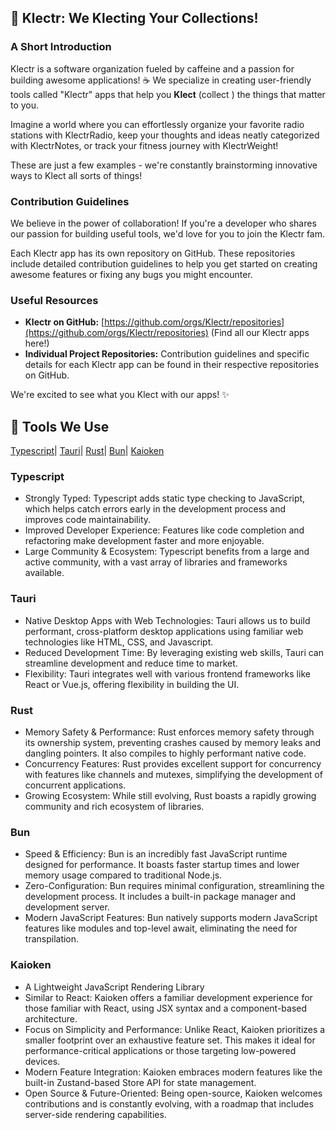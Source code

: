 ## 🤖 Klectr: We  Klecting Your Collections!  ️

### A Short Introduction

Klectr is a software organization fueled by caffeine and a passion for building awesome applications! ☕  We specialize in creating user-friendly tools called "Klectr" apps that help you **Klect** (collect ) the things that matter to you. 

Imagine a world where you can effortlessly organize your favorite radio stations with KlectrRadio, keep your thoughts and ideas neatly categorized with KlectrNotes, or track your fitness journey with KlectrWeight!  

These are just a few examples - we're constantly brainstorming innovative ways to Klect all sorts of things!

### Contribution Guidelines

We believe in the power of collaboration! If you're a developer who shares our passion for building useful tools, we'd love for you to join the Klectr fam.   

Each Klectr app has its own repository on GitHub. These repositories include detailed contribution guidelines to help you get started on creating awesome features or fixing any bugs you might encounter.

### Useful Resources

* **Klectr on GitHub:** [https://github.com/orgs/Klectr/repositories](https://github.com/orgs/Klectr/repositories) (Find all our Klectr apps here!)
* **Individual Project Repositories:** Contribution guidelines and specific details for each Klectr app can be found in their respective repositories on GitHub.

We're excited to see what you Klect with our apps!  ✨

## 🧰 Tools We Use
[Typescript](https://www.typescriptlang.org/docs/)|
[Tauri](https://tauri.app/v1/guides/)|
[Rust](https://www.rust-lang.org/learn)|
[Bun](https://bun.sh/docs)|
[Kaioken](https://kaioken.dev/docs/introduction)

### Typescript

- Strongly Typed: Typescript adds static type checking to JavaScript, which helps catch errors early in the development process and improves code maintainability.
- Improved Developer Experience: Features like code completion and refactoring make development faster and more enjoyable.
- Large Community & Ecosystem: Typescript benefits from a large and active community, with a vast array of libraries and frameworks available.

### Tauri

- Native Desktop Apps with Web Technologies: Tauri allows us to build performant, cross-platform desktop applications using familiar web technologies like HTML, CSS, and Javascript.
- Reduced Development Time: By leveraging existing web skills, Tauri can streamline development and reduce time to market.
- Flexibility: Tauri integrates well with various frontend frameworks like React or Vue.js, offering flexibility in building the UI.

### Rust

- Memory Safety & Performance: Rust enforces memory safety through its ownership system, preventing crashes caused by memory leaks and dangling pointers. It also compiles to highly performant native code.
- Concurrency Features: Rust provides excellent support for concurrency with features like channels and mutexes, simplifying the development of concurrent applications.
- Growing Ecosystem: While still evolving, Rust boasts a rapidly growing community and rich ecosystem of libraries.

### Bun

- Speed & Efficiency: Bun is an incredibly fast JavaScript runtime designed for performance. It boasts faster startup times and lower memory usage compared to traditional Node.js.
- Zero-Configuration: Bun requires minimal configuration, streamlining the development process. It includes a built-in package manager and development server.
- Modern JavaScript Features: Bun natively supports modern JavaScript features like modules and top-level await, eliminating the need for transpilation.

### Kaioken

- A Lightweight JavaScript Rendering Library
- Similar to React: Kaioken offers a familiar development experience for those familiar with React, using JSX syntax and a component-based architecture.
- Focus on Simplicity and Performance: Unlike React, Kaioken prioritizes a smaller footprint over an exhaustive feature set. This makes it ideal for performance-critical applications or those targeting low-powered devices.
- Modern Feature Integration: Kaioken embraces modern features like the built-in Zustand-based Store API for state management.
- Open Source & Future-Oriented: Being open-source, Kaioken welcomes contributions and is constantly evolving, with a roadmap that includes server-side rendering capabilities.
